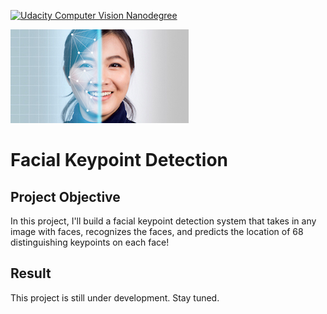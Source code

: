 [![Udacity Computer Vision Nanodegree](http://tugan0329.bitbucket.io/imgs/github/cvnd.svg)](https://www.udacity.com/course/computer-vision-nanodegree--nd891)

![header](img/readme.jpg)

# Facial Keypoint Detection

## Project Objective

In this project, I'll build a facial keypoint detection system that takes in any image with faces, recognizes the faces, and predicts the location of 68 distinguishing keypoints on each face!

## Result
This project is still under development. Stay tuned.
